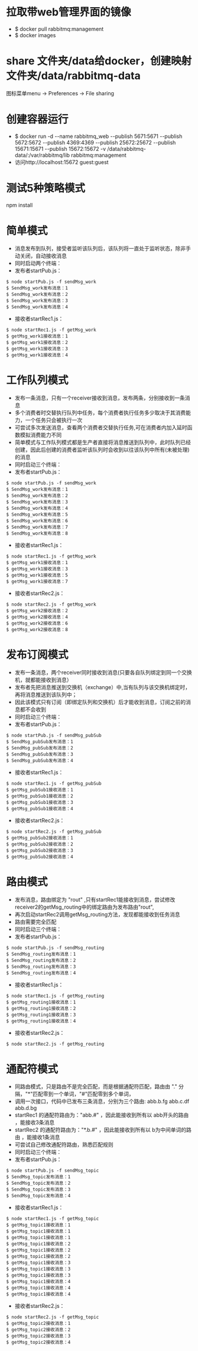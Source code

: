 # 拉取带web管理界面的镜像
- $ docker pull rabbitmq:management
- $ docker images

# share 文件夹/data给docker，创建映射文件夹/data/rabbitmq-data
图标菜单menu -> Preferences -> File sharing

# 创建容器运行
- $ docker run -d --name rabbitmq_web  --publish 5671:5671 --publish 5672:5672 --publish 4369:4369 --publish 25672:25672 --publish 15671:15671 --publish 15672:15672 -v /data/rabbitmq-data/:/var/rabbitmq/lib rabbitmq:management
- 访问http://localhost:15672   guest:guest

# 测试5种策略模式
npm install

# 简单模式
- 消息发布到队列，接受者监听该队列后，该队列将一直处于监听状态，除非手动关闭，自动接收消息
- 同时启动两个终端：
- 发布者startPub.js：
```
$ node startPub.js -f sendMsg_work
$ SendMsg_work发布消息：1
$ SendMsg_work发布消息：2
$ SendMsg_work发布消息：3
$ SendMsg_work发布消息：4
```
- 接收者startRec1.js：
```
$ node startRec1.js -f getMsg_work
$ getMsg_work1接收消息：1
$ getMsg_work1接收消息：2
$ getMsg_work1接收消息：3
$ getMsg_work1接收消息：4
```

# 工作队列模式
- 发布一条消息，只有一个receiver接收到消息，发布两条，分别接收到一条消息
- 多个消费者时交替执行队列中任务，每个消费者执行任务多少取决于其消费能力，一个任务只会被执行一次
- 可尝试多次发送消息，查看两个消费者交替执行任务,可在消费者内加入延时函数模拟消费能力不同
- 简单模式与工作队列模式都是生产者直接将消息推送到队列中，此时队列已经创建，因此后创建的消费者监听该队列时会收到以往该队列中所有(未被处理)的消息
- 同时启动三个终端：
- 发布者startPub.js：
```
$ node startPub.js -f sendMsg_work
$ SendMsg_work发布消息：1
$ SendMsg_work发布消息：2
$ SendMsg_work发布消息：3
$ SendMsg_work发布消息：4
$ SendMsg_work发布消息：5
$ SendMsg_work发布消息：6
$ SendMsg_work发布消息：7
$ SendMsg_work发布消息：8
```
- 接收者startRec1.js：
```
$ node startRec1.js -f getMsg_work
$ getMsg_work1接收消息：1
$ getMsg_work1接收消息：3
$ getMsg_work1接收消息：5
$ getMsg_work1接收消息：7
```
- 接收者startRec2.js：
```
$ node startRec2.js -f getMsg_work
$ getMsg_work2接收消息：2
$ getMsg_work2接收消息：4
$ getMsg_work2接收消息：6
$ getMsg_work2接收消息：8
```
# 发布订阅模式
- 发布一条消息，两个receiver同时接收到消息(只要各自队列绑定到同一个交换机，就都能接收到消息）
- 发布者先把消息推送到交换机（exchange）中,当有队列与该交换机绑定时，再将消息推送到该队列中；
- 因此该模式只有订阅（即绑定队列和交换机）后才能收到消息，订阅之前的消息都不会收到
- 同时启动三个终端：
- 发布者startPub.js：
```
$ node startPub.js -f sendMsg_pubSub
$ SendMsg_pubSub发布消息：1
$ SendMsg_pubSub发布消息：2
$ SendMsg_pubSub发布消息：3
$ SendMsg_pubSub发布消息：4

```
- 接收者startRec1.js：
```
$ node startRec1.js -f getMsg_pubSub
$ getMsg_pubSub1接收消息：1
$ getMsg_pubSub1接收消息：2
$ getMsg_pubSub1接收消息：3
$ getMsg_pubSub1接收消息：4
```
- 接收者startRec2.js：
```
$ node startRec2.js -f getMsg_pubSub
$ getMsg_pubSub2接收消息：1
$ getMsg_pubSub2接收消息：2
$ getMsg_pubSub2接收消息：3
$ getMsg_pubSub2接收消息：4
```

# 路由模式
- 发布消息，路由绑定为 "rout"  ,只有startRec1能接收到消息，尝试修改receiver2的getMsg_routing中的绑定路由为发布路由"rout",
- 再次启动startRec2调用getMsg_routing方法，发现都能接收到任务消息
- 路由需要完全匹配
- 同时启动三个终端：
- 发布者startPub.js：
```
$ node startPub.js -f sendMsg_routing
$ SendMsg_routing发布消息：1
$ SendMsg_routing发布消息：2
$ SendMsg_routing发布消息：3
$ SendMsg_routing发布消息：4

```
- 接收者startRec1.js：
```
$ node startRec1.js -f getMsg_routing
$ getMsg_routing1接收消息：1
$ getMsg_routing1接收消息：2
$ getMsg_routing1接收消息：3
$ getMsg_routing1接收消息：4
```
- 接收者startRec2.js：
```
$ node startRec2.js -f getMsg_routing

```

# 通配符模式
- 同路由模式，只是路由不是完全匹配，而是根据通配符匹配，路由由 "." 分隔，"*"匹配零到一个单词，"#"匹配零到多个单词，
- 调用一次接口，代码中已发布三条消息，分别为三个路由: abb.b.fg    abb.c.df   abb.d.bg
- startRec1 的通配符路由为："abb.#"  ，因此能接收到所有以 abb开头的路由 ，能接收3条消息
- startRec2 的通配符路由为："*.b.#"  ，因此能接收到所有以 b为中间单词的路由 ，能接收1条消息
- 可尝试自己修改通配符路由，熟悉匹配规则
- 同时启动三个终端：
- 发布者startPub.js：
```
$ node startPub.js -f sendMsg_topic
$ SendMsg_topic发布消息：1
$ SendMsg_topic发布消息：2
$ SendMsg_topic发布消息：3
$ SendMsg_topic发布消息：4

```
- 接收者startRec1.js：
```
$ node startRec1.js -f getMsg_topic
$ getMsg_topic1接收消息：1
$ getMsg_topic1接收消息：1
$ getMsg_topic1接收消息：1
$ getMsg_topic1接收消息：2
$ getMsg_topic1接收消息：2
$ getMsg_topic1接收消息：2
$ getMsg_topic1接收消息：3
$ getMsg_topic1接收消息：3
$ getMsg_topic1接收消息：3
$ getMsg_topic1接收消息：4
$ getMsg_topic1接收消息：4
$ getMsg_topic1接收消息：4
```
- 接收者startRec2.js：
```
$ node startRec2.js -f getMsg_topic
$ getMsg_topic2接收消息：1
$ getMsg_topic2接收消息：2
$ getMsg_topic2接收消息：3
$ getMsg_topic2接收消息：4

```
